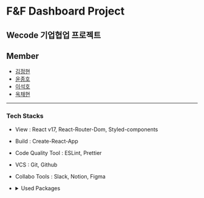 # F&F Dashboard Project

## Wecode 기업협업 프로젝트

## Member

- [김정현](https://github.com/KimJeongHyun)   
- [윤종호](https://github.com/myway8907)
- [이석호](https://github.com/Seokho0120)
- [옥채현](https://github.com/okch0310)

---

### Tech Stacks

* View : React v17, React-Router-Dom, Styled-components
* Build : Create-React-App
* Code Quality Tool : ESLint, Prettier
* VCS : Git, Github
* Collabo Tools : Slack, Notion, Figma
* <details>
  <summary>Used Packages</summary> 
  　　- State : Recoil <br/>
  　　- Request : Axios <br/>
  　　- Utils : Date-fns <br/>
  <br/>
  <details><summary>View Tools</summary>
  　　- React-checkbox-tree <br/>
  　　- React-custom-scrollbars <br/>
  　　- React-datepicker <br/>
  　　- React-icons <br/>
  　　- React-modal <br/>
  　　- Recharts <br/>
  　　- Material-ui :: core, data-grid <br/>
  </details>
    
  </details>


